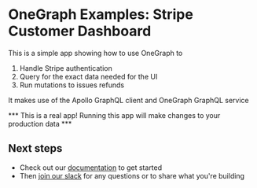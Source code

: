 # OneGraph Examples: Stripe Customer Dashboard

This is a simple app showing how to use OneGraph to

 1. Handle Stripe authentication
 2. Query for the exact data needed for the UI
 3. Run mutations to issues refunds

It makes use of the Apollo GraphQL client and OneGraph GraphQL service

*** This is a real app! Running this app will make changes to your production data ***

## Next steps

* Check out our [documentation](https://docs.onegraph.com/docs/intro.html) to get started
* Then [join our slack](https://chat.onegraphapp.com) for any questions or to share what you're building
